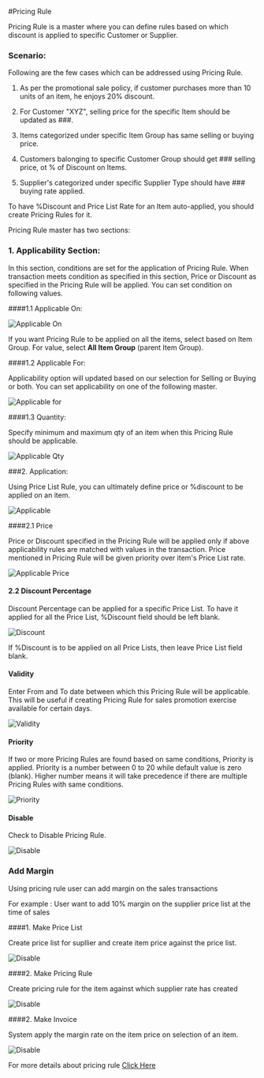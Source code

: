 #Pricing Rule

Pricing Rule is a master where you can define rules based on which discount is applied to specific Customer or Supplier.
### Scenario:

Following are the few cases which can be addressed using Pricing Rule.

1. As per the promotional sale policy, if customer purchases more than 10 units of an item, he enjoys 20% discount. 

2. For Customer "XYZ", selling price for the specific Item should be updated as ###.

3. Items categorized under specific Item Group has same selling or buying price.

4. Customers balonging to specific Customer Group should get ### selling price, ot % of Discount on Items.

5. Supplier's categorized under specific Supplier Type should have ### buying rate applied.

To have %Discount and Price List Rate for an Item auto-applied, you should create Pricing Rules for it.

Pricing Rule master has two sections:

### 1. Applicability Section:

In this section, conditions are set for the application of Pricing Rule. When transaction meets condition as specified in this section, Price or Discount as specified in the Pricing Rule will be applied. You can set condition on following values.

####1.1 Applicable On:

<img alt="Applicable On" class="screenshot" src="{{docs_base_url}}/assets/img/articles/pricing-rule-on.png">

If you want Pricing Rule to be applied on all the items, select based on Item Group. For value, select **All Item Group** (parent Item Group).

####1.2 Applicable For:

Applicability option will updated based on our selection for Selling or Buying or both. You can set applicability on one of the following master.

<img alt="Applicable for" class="screenshot" src="{{docs_base_url}}/assets/img/articles/pricing-rule-for.png">

####1.3 Quantity:

Specify minimum and maximum qty of an item when this Pricing Rule should be applicable.

<img alt="Applicable Qty" class="screenshot" src="{{docs_base_url}}/assets/img/articles/pricing-rule-qty.png">

###2. Application:

Using Price List Rule, you can ultimately define price or %discount to be applied on an item.

<img alt="Applicable" class="screenshot" src="{{docs_base_url}}/assets/img/articles/pricing-rule-application.png">

####2.1 Price

Price or Discount specified in the Pricing Rule will be applied only if above applicability rules are matched with values in the transaction. Price mentioned in Pricing Rule will be given priority over item's Price List rate.

<img alt="Applicable Price" class="screenshot" src="{{docs_base_url}}/assets/img/articles/pricing-rule-price.png">

#### 2.2 Discount Percentage

Discount Percentage can be applied for a specific Price List. To have it applied for all the Price List, %Discount field should be left blank.

<img alt="Discount" class="screenshot" src="{{docs_base_url}}/assets/img/articles/pricing-rule-discount.png">

If %Discount is to be applied on all Price Lists, then leave Price List field blank.

#### Validity

Enter From and To date between which this Pricing Rule will be applicable. This will be useful if creating Pricing Rule for sales promotion exercise available for certain days.

<img alt="Validity" class="screenshot" src="{{docs_base_url}}/assets/img/articles/pricing-rule-validity.png">

#### Priority

If two or more Pricing Rules are found based on same conditions, Priority is applied. Priority is a number between 0 to 20 while default value is zero (blank). Higher number means it will take precedence if there are multiple Pricing Rules with same conditions.

<img alt="Priority" class="screenshot" src="{{docs_base_url}}/assets/img/articles/pricing-rule-priority.png">

#### Disable

Check to Disable Pricing Rule.

<img alt="Disable" class="screenshot" src="{{docs_base_url}}/assets/img/articles/pricing-rule-disable.png">

### Add Margin

Using pricing rule user can add margin on the sales transactions

For example :  User want to add 10% margin on the supplier price list at the time of sales

####1. Make Price List

Create price list for supllier and create item price against the price list.

<img alt="Disable" class="screenshot" src="{{docs_base_url}}/assets/img/articles/price-list.png">


####2. Make Pricing Rule 

Create pricing rule for the item against which supplier rate has created

<img alt="Disable" class="screenshot" src="{{docs_base_url}}/assets/img/articles/pricing-rule-margin.png">

####2. Make Invoice

System apply the margin rate on the item price on selection of an item.

<img alt="Disable" class="screenshot" src="{{docs_base_url}}/assets/img/articles/pricing-rule-invoice.png">

For more details about pricing rule [Click Here](/docs/user/manual/en/selling/articles/adding-margin.html)

<!-- markdown -->